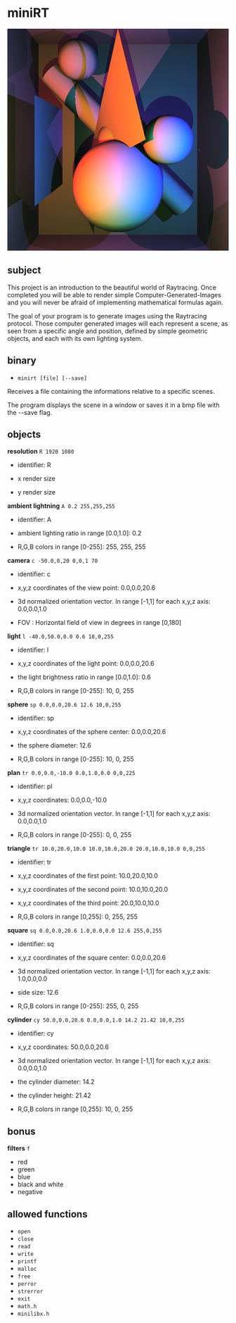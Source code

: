 # miniRT

<img src="/images/all.bmp" alt="Image"/>

## subject

This project is an introduction to the beautiful world of Raytracing.
Once completed you will be able to render simple Computer-Generated-Images and you
will never be afraid of implementing mathematical formulas again.

The goal of your program is to generate images
using the Raytracing protocol. Those computer
generated images will each represent a scene, as
seen from a specific angle and position, defined
by simple geometric objects, and each with its own
lighting system.

## binary

- `minirt [file] [--save]`

Receives a file containing the informations relative to a specific scenes.

The program displays the scene in a window or saves it in a bmp file with the --save flag.

## objects

**resolution** `R 1920 1080`

- identifier: R

- x render size

- y render size

**ambient lightning** `A 0.2 255,255,255`

- identifier: A

- ambient lighting ratio in range [0.0,1.0]: 0.2

- R,G,B colors in range [0-255]: 255, 255, 255

**camera** `c -50.0,0,20 0,0,1 70`

- identifier: c

- x,y,z coordinates of the view point: 0.0,0.0,20.6

- 3d normalized orientation vector. In range [-1,1] for each x,y,z axis: 0.0,0.0,1.0

- FOV : Horizontal field of view in degrees in range [0,180]

**light** `l -40.0,50.0,0.0 0.6 10,0,255`

- identifier: l

- x,y,z coordinates of the light point: 0.0,0.0,20.6

- the light brightness ratio in range [0.0,1.0]: 0.6

- R,G,B colors in range [0-255]: 10, 0, 255

**sphere** `sp 0.0,0.0,20.6 12.6 10,0,255`

- identifier: sp

- x,y,z coordinates of the sphere center: 0.0,0.0,20.6

- the sphere diameter: 12.6

- R,G,B colors in range [0-255]: 10, 0, 255

**plan** `tr 0.0,0.0,-10.0 0.0,1.0,0.0 0,0,225`

- identifier: pl

- x,y,z coordinates: 0.0,0.0,-10.0

- 3d normalized orientation vector. In range [-1,1] for each x,y,z axis: 0.0,0.0,1.0

- R,G,B colors in range [0-255]: 0, 0, 255

**triangle** `tr 10.0,20.0,10.0 10.0,10.0,20.0 20.0,10.0,10.0 0,0,255`

- identifier: tr

- x,y,z coordinates of the first point: 10.0,20.0,10.0

- x,y,z coordinates of the second point: 10.0,10.0,20.0

- x,y,z coordinates of the third point: 20.0,10.0,10.0

- R,G,B colors in range [0,255]: 0, 255, 255

**square** `sq 0.0,0.0,20.6 1.0,0.0,0.0 12.6 255,0,255`

- identifier: sq

- x,y,z coordinates of the square center: 0.0,0.0,20.6

- 3d normalized orientation vector. In range [-1,1] for each x,y,z axis: 1.0,0.0,0.0

- side size: 12.6

- R,G,B colors in range [0-255]: 255, 0, 255

**cylinder** `cy 50.0,0.0,20.6 0.0,0.0,1.0 14.2 21.42 10,0,255`

- identifier: cy

- x,y,z coordinates: 50.0,0.0,20.6

- 3d normalized orientation vector. In range [-1,1] for each x,y,z axis: 0.0,0.0,1.0

- the cylinder diameter: 14.2

- the cylinder height: 21.42

- R,G,B colors in range [0,255]: 10, 0, 255


## bonus

**filters** `f`

- red
- green
- blue
- black and white
- negative

## allowed functions

- `open`
- `close`
- `read`
- `write`
- `printf`
- `malloc`
- `free`
- `perror`
- `strerror`
- `exit`
- `math.h`
- `minilibx.h`
